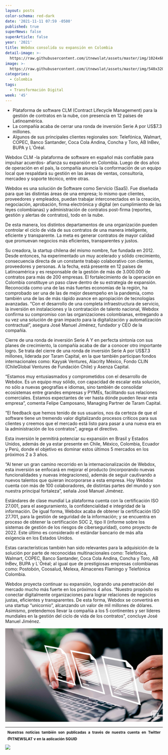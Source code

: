 ```yaml
---
layout: posts
color-schema: red-dark
date: '2021-11-11 07:59 -0500'
published: true
superNews: false
superArticle: false
year: '2021'
title: Webdox consolida su expansión en Colombia
detail-image: >-
  https://raw.githubusercontent.com/itnewslat/assets/master/img/1024x680/archivos-digitales-g.jpg
image: >-
  https://raw.githubusercontent.com/itnewslat/assets/master/img/540x320/archivos-digitales-p.jpg
categories:
  - Colombia
tags:
  - Transformación Digital
week: '45'
---
```

- Plataforma de software CLM (Contract Lifecycle Management) para la gestión de contratos en la nube, con presencia en 12 países de Latinoamérica.
- La compañía acaba de cerrar una ronda de inversión Serie A por US$7.3 millones.
- Algunos de sus principales clientes regionales son: Telefónica, Walmart, COPEC, Banco Santander, Coca Cola Andina, Concha y Toro, AB InBev, BUPA y L´Óréal.
 
Webdox CLM -la plataforma de software en español más confiable para impulsar acuerdos- afianza su expansión en Colombia. Luego de dos años de operación en el país, la compañía anuncia la conformación de un equipo local que respaldará su gestión en las áreas de ventas, consultoría, mercadeo y soporte técnico, entre otras.
 
Webdox es una solución de Software como Servicio (SaaS). Fue diseñada para que las distintas áreas de una  empresa; lo mismo que clientes, proveedores y empleados, puedan trabajar interconectados en la creación, negociación, aprobación, firma electrónica y digital (en cumplimiento de las leyes colombianas) y administración de contratos post-firma (reportes, gestión y alertas de contratos), todo en la nube.
 
De esta manera, los distintos departamentos de una organización pueden controlar el ciclo de vida de sus contratos de una manera inteligente, eficiente y transparente. La meta es generar contratos de mayor calidad que promuevan negocios más eficientes, transparentes y justos.
 
Su creadora, la startup chilena del mismo nombre, fue fundada en 2012. Desde entonces, ha experimentado un muy acelerado y sólido crecimiento, consecuencia directa de un constante trabajo colaborativo con clientes, proveedores y personas. A la fecha, está presente en 12 países de Latinoamérica y es responsable de la gestión de más de 3.000.000 de contratos para más de 200 empresas.
El fortalecimiento de la operación en Colombia constituye un paso clave dentro de su estrategia de expansión. Reconocida como una de las más fuertes economías de la región, ha comprobado ser una de las de mejor desempeño en la pandemia, como también una de las de más rápido avance en apropiación de tecnologías avanzadas.
“Con el desarrollo de una completa infraestructura de servicio, la inversión en instalaciones y la contratación de talento nacional, Webdox confirma su compromiso con las organizaciones colombianas, entregando a su vez una solución de gran impacto para la digitalización y automatización contractual”, asegura José Manuel Jiménez, fundador y CEO de la compañía.
 
Cierre de una ronda de inversión Serie A
Y en perfecta sintonía con sus planes de crecimiento, la compañía acaba de dar a conocer otro importante logro. Se trata del cierre de una ronda de inversión Serie A por US$7.3 millones, liderada por Taram Capital, en la que también participan fondos internacionales como: Kayyak Ventures, Alacrity México, Fondo CLIN (ChileGlobal Ventures de Fundación Chile) y Asenza Capital.
 
“Estamos muy entusiasmados y comprometidos con el desarrollo de Webdox. Es un equipo muy sólido, con capacidad de escalar esta solución, no sólo a nuevas geografías e idiomas, sino también de consolidar ecosistemas entre grandes empresas y PYMEs, facilitando sus relaciones comerciales. Estamos expectantes de ver hasta dónde pueden llevar esta empresa”, comenta Felipe Camposano, Managing Partner de Taram Capital.
 
“El feedback que hemos tenido de sus usuarios, nos da certeza de que el software tiene un tremendo valor digitalizando procesos críticos para sus clientes y creemos que el mercado está listo para pasar a una nueva era en la administración de los contratos”, agrega el directivo.
 
Esta inversión le permitirá potenciar su expansión en Brasil y Estados Unidos, además de ya estar presente en Chile, México, Colombia, Ecuador y Perú, donde el objetivo es dominar estos últimos 5 mercados en los próximos 2 a 3 años.
 
“Al tener un gran camino recorrido en la internacionalización de Webdox, esta inversión se enfocará en mejorar el producto (incorporando nuevas funcionalidades y nuevas integraciones), además de seguir cautivando a nuevos talentos que quieran incorporarse a esta empresa. Hoy Webdox cuenta con más de 100 colaboradores, de distintas partes del mundo y son nuestra principal fortaleza”, señala José Manuel Jiménez.
 
Estándares de clase mundial
La plataforma cuenta con la certificación ISO 27.001, para el aseguramiento, la confidencialidad e integridad de la información. De igual forma, Webdox acaba de obtener la certificación ISO 27.701, para la gestión de seguridad de la información; y se encuentra en proceso de obtener la certificación SOC 2, tipo II (informe sobre los sistemas de gestión de los riesgos de ciberseguridad), como proyecto de 2022. Este último es considerado el estándar bancario de más alta exigencia en los Estados Unidos.
 
Estas características también han sido relevantes para la adquisición de la solución por parte de reconocidas multinacionales como: Telefónica, Walmart, COPEC, Banco Santander, Coca Cola Andina, Concha y Toro, AB InBev, BUPA y L´Óréal; al igual que de prestigiosas empresas colombianas como: Postobón, Coosalud, Melexa, Almacenes Flamingo y Telefónica Colombia.
 
Webdox proyecta continuar su expansión, logrando una penetración del mercado mucho más fuerte en los próximos 4 años. “Nuestro propósito es conectar digitalmente organizaciones para lograr relaciones de negocios justas, eficientes y transparentes. De esta forma, Webdox se convertirá en una startup “unicornio”, alcanzando un valor de mil millones de dólares. Asimismo, pretendemos llevar la compañía a los 5 continentes y ser líderes mundiales en la gestión del ciclo de vida de los contratos", concluye José Manuel Jiménez.

![](https://raw.githubusercontent.com/itnewslat/assets/master/img/540x320/archivos-digitales-p.jpg)

<table style="height: 42px;" width="569">
<tbody>
<tr>
<td style="text-align: justify;"><sub><strong>Nuestras noticias también son publicadas a través de nuestra cuenta en Twitter <a href="https://twitter.com/itnewslat?lang=es">@ITNEWSLAT</a> y en la aplicación <a href="https://squidapp.co/en/">SQUID</a></strong></sub></td>
</tr>
</tbody>
</table>

<img src="https://tracker.metricool.com/c3po.jpg?hash=56f88a41e39ab42c063cc51676587a04"/>